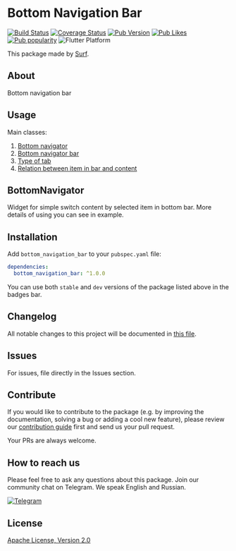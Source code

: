 # Bottom Navigation Bar

[![Build Status](https://shields.io/github/workflow/status/surfstudio/SurfGear/build?logo=github&logoColor=white)](https://github.com/surfstudio/SurfGear/tree/main/packages/bottom_navigation_bar)
[![Coverage Status](https://img.shields.io/codecov/c/github/surfstudio/SurfGear?flag=bottom_navigation_bar&logo=codecov&logoColor=white)](https://codecov.io/gh/surfstudio/SurfGear)
[![Pub Version](https://img.shields.io/pub/v/bottom_navigation_bar?logo=dart&logoColor=white)](https://pub.dev/packages/bottom_navigation_bar)
[![Pub Likes](https://badgen.net/pub/likes/bottom_navigation_bar)](https://pub.dev/packages/bottom_navigation_bar)
[![Pub popularity](https://badgen.net/pub/popularity/bottom_navigation_bar)](https://pub.dev/packages/bottom_navigation_bar/score)
![Flutter Platform](https://badgen.net/pub/flutter-platform/bottom_navigation_bar)

This package made by [Surf](https://surf.ru).

## About

Bottom navigation bar

## Usage

Main classes:

1. [Bottom navigator](lib/src/bottom_navigator.dart)
2. [Bottom navigator bar](lib/src/bottom_nav_bar.dart)
3. [Type of tab](lib/src/bottom_nav_tab_type.dart)
4. [Relation between item in bar and content](lib/src/bottom_navigation_relationship.dart)

## BottomNavigator

Widget for simple switch content by selected item in bottom bar.
More details of using you can see in example.

## Installation

Add `bottom_navigation_bar` to your `pubspec.yaml` file:

```yaml
dependencies:
  bottom_navigation_bar: ^1.0.0
```

You can use both `stable` and `dev` versions of the package listed above in the badges bar.

## Changelog

All notable changes to this project will be documented in [this file](./CHANGELOG.md).

## Issues

For issues, file directly in the Issues section.

## Contribute

If you would like to contribute to the package (e.g. by improving the documentation, solving a bug or adding a cool new feature), please review our [contribution guide](../../CONTRIBUTING.md) first and send us your pull request.

Your PRs are always welcome.

## How to reach us

Please feel free to ask any questions about this package. Join our community chat on Telegram. We speak English and Russian.

[![Telegram](https://img.shields.io/badge/chat-on%20Telegram-blue.svg)](https://t.me/SurfGear)

## License

[Apache License, Version 2.0](https://www.apache.org/licenses/LICENSE-2.0)

